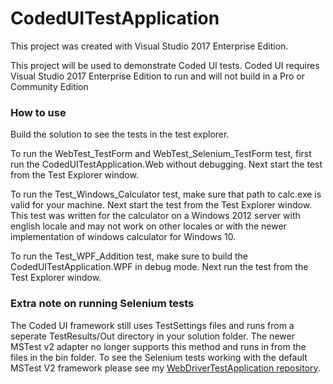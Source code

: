 <h1>CodedUITestApplication</h1>
<p>
    This project was created with Visual Studio 2017 Enterprise Edition.
</p>
<p>
    This project will be used to demonstrate Coded UI tests.
	Coded UI requires Visual Studio 2017 Enterprise Edition to run and will not build in a Pro or Community Edition
</p> 
<h3>How to use</h3>
<p>
	Build the solution to see the tests in the test explorer.
</p>
<p>
	To run the WebTest_TestForm and WebTest_Selenium_TestForm test, first run the CodedUITestApplication.Web without debugging. 
	Next start the test from the Test Explorer window.
</p>
<p>
	To run the Test_Windows_Calculator test, make sure that path to calc.exe is valid for your machine.
	Next start the test from the Test Explorer window. This test was written for the calculator on a Windows 2012 server with english locale and may not work on other locales or with the newer implementation of windows calculator for Windows 10.
</p>
<p>
	To run the Test_WPF_Addition test, make sure to build the CodedUITestApplication.WPF in debug mode. 
	Next run the test from the Test Explorer window.
</p>
<h3>Extra note on running Selenium tests</h3>
<p>
The Coded UI framework still uses TestSettings files and runs from a seperate TestResults/Out directory in your solution folder. The newer MSTest v2 adapter no longer supports this method and runs in from the files in the bin folder. To see the Selenium tests working with the default MSTest V2 framework please see my <a href="https://github.com/SamanthaNeilen/WebDriverTestApplication" target="">WebDriverTestApplication repository</a>.

</p>
		

